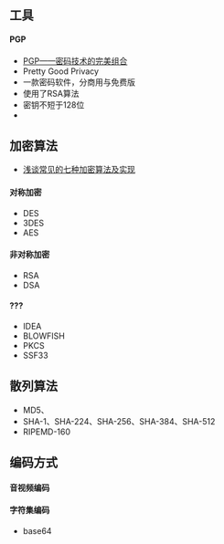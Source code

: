 ## 工具
#### PGP
* [PGP——密码技术的完美组合](https://www.jianshu.com/p/91c98a27fd16)
* Pretty Good Privacy
* 一款密码软件，分商用与免费版
* 使用了RSA算法
* 密钥不短于128位
* 

## 加密算法
* [浅谈常见的七种加密算法及实现](https://blog.csdn.net/baidu_22254181/article/details/82594072)

#### 对称加密
* DES
* 3DES
* AES

#### 非对称加密
* RSA
* DSA

#### ???
* IDEA
* BLOWFISH
* PKCS
* SSF33

## 散列算法
* MD5、
* SHA-1、SHA-224、SHA-256、SHA-384、SHA-512
* RIPEMD-160


## 编码方式
#### 音视频编码

#### 字符集编码
* base64

